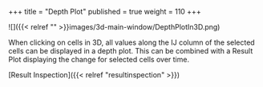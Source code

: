 +++
title = "Depth Plot"
published = true
weight = 110
+++

![]({{< relref "" >}}images/3d-main-window/DepthPlotIn3D.png)

When clicking on cells in 3D, all values along the IJ column of the selected cells can be displayed in a depth plot. This can be combined with a Result Plot displaying the change for selected cells over time.

[Result Inspection]({{< relref "resultinspection" >}})